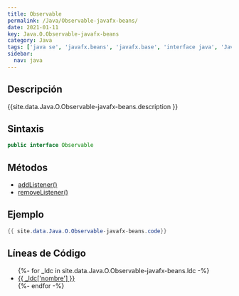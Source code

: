 ```yaml
---
title: Observable
permalink: /Java/Observable-javafx-beans/
date: 2021-01-11
key: Java.O.Observable-javafx-beans
category: Java
tags: ['java se', 'javafx.beans', 'javafx.base', 'interface java', 'JavaFX 2.0']
sidebar: 
  nav: java
---
```


## Descripción
{{site.data.Java.O.Observable-javafx-beans.description }}

## Sintaxis
~~~java
public interface Observable
~~~

## Métodos
* [addListener()](/Java/Observable-javafx-beans/addListener)
* [removeListener()](/Java/Observable-javafx-beans/removeListener)

## Ejemplo
~~~java
{{ site.data.Java.O.Observable-javafx-beans.code}}
~~~

## Líneas de Código
<ul>
{%- for _ldc in site.data.Java.O.Observable-javafx-beans.ldc -%}
   <li>
       <a href="{{_ldc['url'] }}">{{ _ldc['nombre'] }}</a>
   </li>
{%- endfor -%}
</ul>
